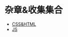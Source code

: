 # 杂章&收集集合

- [CSS&HTML](https://github.com/SecretCastle/Auxmn/CSS&HTML)
- [JS](https://github.com/SecretCastle/Auxmn/JS)